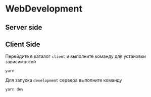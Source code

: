 # WebDevelopment

## Server side


## Client Side

Перейдите в каталог `client` и выполните команду для установки зависимостей 

```shell
yarn
```

Для запуска `development` сервера выполните команду
```shell
yarn dev
```